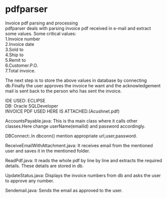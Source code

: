 # pdfparser
Invoice pdf parsing and processing \
pdfparser deals with parsing invoice pdf received in e-mail and extract some values. Some critical values:\
1.Invoice number\
2.Invoice date\
3.Sold to\
4.Ship to\
5.Remit to\
6.Customer.P.O.\
7.Total invoice.

The next step is to store the above values in database by connecting db.Finally the user approves the invoice he want and the acknowledgement mail is sent back to the person who has sent the invoice.

IDE USED: ECLIPSE\
DB: Oracle SQLDeveloper\
INVOICE PDF USED HERE IS ATTACHED.(Acushnet.pdf)

AccountsPayable.java: This is tha main class where it calls other classes.Here change userName(emailid) and password accordingly.

DBConnect:.In dbconn() mention appropriate url,user,password.

ReceiveEmailWithAttachment.java: It receives email from the mentioned user and saves it in the mentioned folder.

ReadPdf.java: It reads the whole pdf by line by line and extracts the required details. These details are stored in db.

UpdateStatus.java: Displays the invoice numbers from db and asks the user to approve any number.

Sendemail.java: Sends the email as approved to the user.
